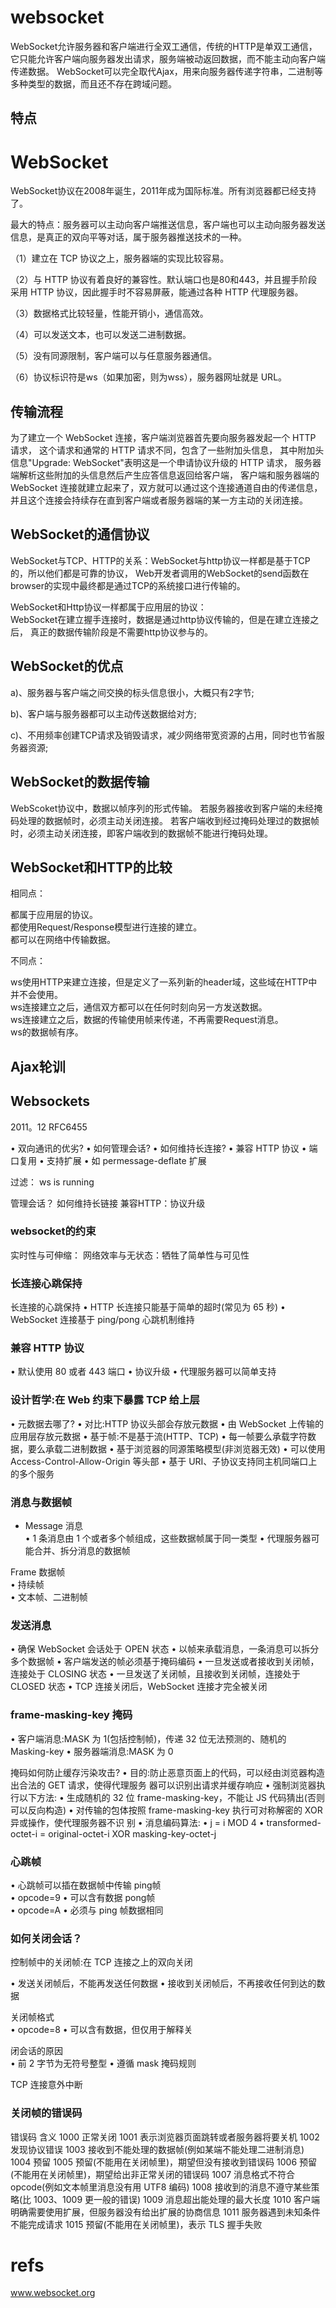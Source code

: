 
# websocket

WebSocket允许服务器和客户端进行全双工通信，传统的HTTP是单双工通信，它只能允许客户端向服务器发出请求，服务端被动返回数据，而不能主动向客户端传递数据。
WebSocket可以完全取代Ajax，用来向服务器传递字符串，二进制等多种类型的数据，而且还不存在跨域问题。

## 特点

# WebSocket 

WebSocket协议在2008年诞生，2011年成为国际标准。所有浏览器都已经支持了。

最大的特点：服务器可以主动向客户端推送信息，客户端也可以主动向服务器发送信息，是真正的双向平等对话，属于服务器推送技术的一种。

（1）建立在 TCP 协议之上，服务器端的实现比较容易。

（2）与 HTTP 协议有着良好的兼容性。默认端口也是80和443，并且握手阶段采用 HTTP 协议，因此握手时不容易屏蔽，能通过各种 HTTP 代理服务器。

（3）数据格式比较轻量，性能开销小，通信高效。

（4）可以发送文本，也可以发送二进制数据。

（5）没有同源限制，客户端可以与任意服务器通信。

（6）协议标识符是ws（如果加密，则为wss），服务器网址就是 URL。

## 传输流程

为了建立一个 WebSocket 连接，客户端浏览器首先要向服务器发起一个 HTTP 请求，
这个请求和通常的 HTTP 请求不同，包含了一些附加头信息，
其中附加头信息"Upgrade: WebSocket"表明这是一个申请协议升级的 HTTP 请求，
服务器端解析这些附加的头信息然后产生应答信息返回给客户端，
客户端和服务器端的 WebSocket 连接就建立起来了，双方就可以通过这个连接通道自由的传递信息，
并且这个连接会持续存在直到客户端或者服务器端的某一方主动的关闭连接。

## WebSocket的通信协议

WebSocket与TCP、HTTP的关系：WebSocket与http协议一样都是基于TCP的，所以他们都是可靠的协议，
Web开发者调用的WebSocket的send函数在browser的实现中最终都是通过TCP的系统接口进行传输的。

WebSocket和Http协议一样都属于应用层的协议：     
WebSocket在建立握手连接时，数据是通过http协议传输的，但是在建立连接之后，
真正的数据传输阶段是不需要http协议参与的。

## WebSocket的优点

a)、服务器与客户端之间交换的标头信息很小，大概只有2字节;

b)、客户端与服务器都可以主动传送数据给对方;

c)、不用频率创建TCP请求及销毁请求，减少网络带宽资源的占用，同时也节省服务器资源;

## WebSocket的数据传输    

WebScoket协议中，数据以帧序列的形式传输。
若服务器接收到客户端的未经掩码处理的数据帧时，必须主动关闭连接。
若客户端收到经过掩码处理过的数据帧时，必须主动关闭连接，即客户端收到的数据帧不能进行掩码处理。

## WebSocket和HTTP的比较    

相同点：

都属于应用层的协议。    
都使用Request/Response模型进行连接的建立。    
都可以在网络中传输数据。    

不同点：

ws使用HTTP来建立连接，但是定义了一系列新的header域，这些域在HTTP中并不会使用。    
ws连接建立之后，通信双方都可以在任何时刻向另一方发送数据。    
ws连接建立之后，数据的传输使用帧来传递，不再需要Request消息。   
ws的数据帧有序。    


## Ajax轮训

## Websockets

2011。12 RFC6455

• 双向通讯的优劣?
• 如何管理会话?
• 如何维持长连接?
• 兼容 HTTP 协议 • 端口复用
• 支持扩展
• 如 permessage-deflate 扩展

过滤：
ws
is running

管理会话？
如何维持长链接
兼容HTTP：协议升级

### websocket的约束

实时性与可伸缩：
网络效率与无状态：牺牲了简单性与可见性

### 长连接心跳保持

长连接的心跳保持
• HTTP 长连接只能基于简单的超时(常见为 65 秒)
 • WebSocket 连接基于 ping/pong 心跳机制维持
 
### 兼容 HTTP 协议    

• 默认使用 80 或者 443 端口 
• 协议升级
• 代理服务器可以简单支持

### 设计哲学:在 Web 约束下暴露 TCP 给上层    

• 元数据去哪了?
• 对比:HTTP 协议头部会存放元数据
• 由 WebSocket 上传输的应用层存放元数据
• 基于帧:不是基于流(HTTP、TCP)
• 每一帧要么承载字符数据，要么承载二进制数据
• 基于浏览器的同源策略模型(非浏览器无效) • 可以使用 Access-Control-Allow-Origin 等头部
• 基于 URI、子协议支持同主机同端口上的多个服务

### 消息与数据帧
    
- Message 消息     
• 1 条消息由 1 个或者多个帧组成，这些数据帧属于同一类型 • 代理服务器可能合并、拆分消息的数据帧

Frame 数据帧     
• 持续帧    
• 文本帧、二进制帧    

### 发送消息    

• 确保 WebSocket 会话处于 OPEN 状态
• 以帧来承载消息，一条消息可以拆分多个数据帧
• 客户端发送的帧必须基于掩码编码
• 一旦发送或者接收到关闭帧，连接处于 CLOSING 状态
• 一旦发送了关闭帧，且接收到关闭帧，连接处于 CLOSED 状态 • TCP 连接关闭后，WebSocket 连接才完全被关闭

### frame-masking-key 掩码   
     
• 客户端消息:MASK 为 1(包括控制帧)，传递 32 位无法预测的、随机的 Masking-key • 服务器端消息:MASK 为 0

掩码如何防止缓存污染攻击?
• 目的:防止恶意页面上的代码，可以经由浏览器构造出合法的 GET 请求，使得代理服务 器可以识别出请求并缓存响应
• 强制浏览器执行以下方法:
• 生成随机的 32 位 frame-masking-key，不能让 JS 代码猜出(否则可以反向构造)
• 对传输的包体按照 frame-masking-key 执行可对称解密的 XOR 异或操作，使代理服务器不识 别
• 消息编码算法:
• j = i MOD 4
• transformed-octet-i = original-octet-i XOR masking-key-octet-j

### 心跳帧    

• 心跳帧可以插在数据帧中传输 
ping帧    
• opcode=9
• 可以含有数据 
pong帧    
• opcode=A
• 必须与 ping 帧数据相同

### 如何关闭会话？

控制帧中的关闭帧:在 TCP 连接之上的双向关闭     

• 发送关闭帧后，不能再发送任何数据
• 接收到关闭帧后，不再接收任何到达的数据    

关闭帧格式    
• opcode=8
• 可以含有数据，但仅用于解释关

闭会话的原因    
• 前 2 字节为无符号整型
• 遵循 mask 掩码规则

TCP 连接意外中断

###  关闭帧的错误码    

错误码
含义
1000
正常关闭
1001
表示浏览器页面跳转或者服务器将要关机
1002
发现协议错误
1003
接收到不能处理的数据帧(例如某端不能处理二进制消息)
1004
预留
1005
预留(不能用在关闭帧里)，期望但没有接收到错误码
1006
预留(不能用在关闭帧里)，期望给出非正常关闭的错误码
1007
消息格式不符合 opcode(例如文本帧里消息没有用 UTF8 编码)
1008
接收到的消息不遵守某些策略(比 1003、1009 更一般的错误)
1009
消息超出能处理的最大长度
1010
客户端明确需要使用扩展，但服务器没有给出扩展的协商信息
1011
服务器遇到未知条件不能完成请求
1015
预留(不能用在关闭帧里)，表示 TLS 握手失败

# refs

www.websocket.org




